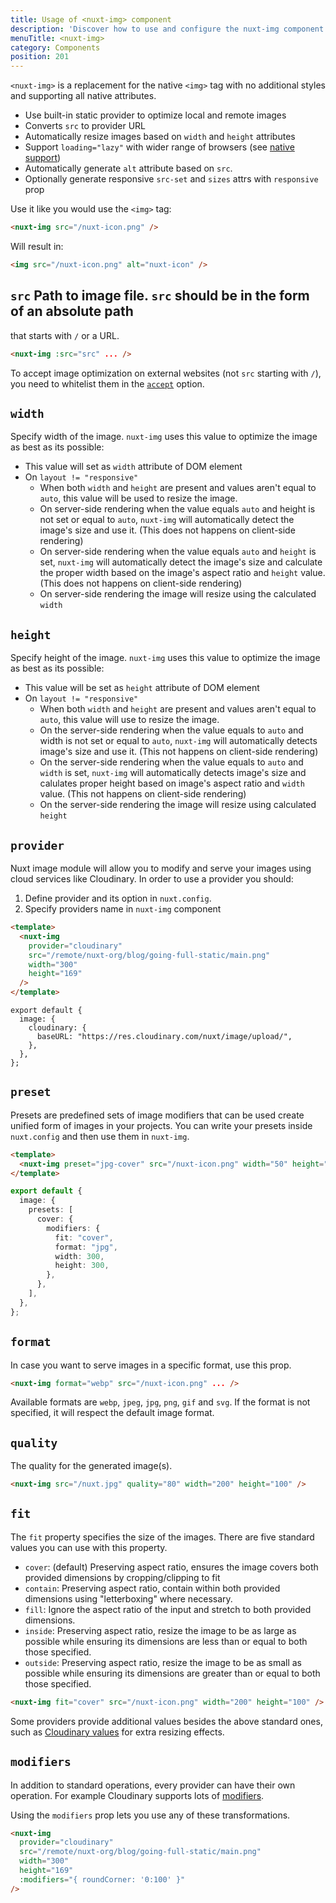 ```yaml
---
title: Usage of <nuxt-img> component
description: 'Discover how to use and configure the nuxt-img component.'
menuTitle: <nuxt-img>
category: Components
position: 201
---
```


`<nuxt-img>` is a replacement for the native `<img>` tag with no additional styles and supporting all native attributes.

- Use built-in static provider to optimize local and remote images
- Converts `src` to provider URL
- Automatically resize images based on `width` and `height` attributes
- Support `loading="lazy"` with wider range of browsers (see [native support](https://caniuse.com/loading-lazy-attr))
- Automatically generate `alt` attribute based on `src`.
- Optionally generate responsive `src-set` and `sizes` attrs with `responsive` prop

Use it like you would use the `<img>` tag:

```html
<nuxt-img src="/nuxt-icon.png" />
```

Will result in:

```html
<img src="/nuxt-icon.png" alt="nuxt-icon" />
```

## `src` Path to image file. `src` should be in the form of an absolute path

that starts with `/` or a URL.

```html
<nuxt-img :src="src" ... />
```

To accept image optimization on external websites (not `src` starting with `/`), you need to whitelist them in the [`accept`](/api/options#accept) option.

## `width`

Specify width of the image.
`nuxt-img` uses this value to optimize the image as best as its possible:

- This value will set as `width` attribute of DOM element
- On `layout != "responsive"`
  - When both `width` and `height` are present and values aren't equal to `auto`, this value will be used to resize the image.
  - On server-side rendering when the value equals `auto` and height is not set or equal to `auto`, `nuxt-img` will automatically detect the image's size and use it. (This does not happens on client-side rendering)
  - On server-side rendering when the value equals `auto` and `height` is set, `nuxt-img` will automatically detect the image's size and calculate the proper width based on the image's aspect ratio and `height` value. (This does not happens on client-side rendering)
  - On server-side rendering the image will resize using the calculated `width`

## `height`

Specify height of the image.
`nuxt-img` uses this value to optimize the image as best as its possible:

- This value will be set as `height` attribute of DOM element
- On `layout != "responsive"`
  - When both `width` and `height` are present and values aren't equal to `auto`, this value will use to resize the image.
  - On the server-side rendering when the value equals to `auto` and width is not set or equal to `auto`, `nuxt-img` will automatically detects image's size and use it. (This not happens on client-side rendering)
  - On the server-side rendering when the value equals to `auto` and `width` is set, `nuxt-img` will automatically detects image's size and calulates proper height based on image's aspect ratio and `width` value. (This not happens on client-side rendering)
  - On the server-side rendering the image will resize using calculated `height`

## `provider`

Nuxt image module will allow you to modify and serve your images using cloud services like Cloudinary. In order to use a provider you should:

1. Define provider and its option in `nuxt.config`.
2. Specify providers name in `nuxt-img` component

<code-group>
  <code-block label="index.vue" active>

```html
<template>
  <nuxt-img
    provider="cloudinary"
    src="/remote/nuxt-org/blog/going-full-static/main.png"
    width="300"
    height="169"
  />
</template>
```

  </code-block>
  <code-block label="nuxt.config.js">

```js{}[nuxt.config.js]
export default {
  image: {
    cloudinary: {
      baseURL: "https://res.cloudinary.com/nuxt/image/upload/",
    },
  },
};
```

  </code-block>
</code-group>

<!-- TODO: multiple providers -->
<!-- TODO: default provider -->

## `preset`

Presets are predefined sets of image modifiers that can be used create unified form of images in your projects. You can write your presets inside `nuxt.config` and then use them in `nuxt-img`.

<code-group>
  <code-block label="index.vue" active>

```html
<template>
  <nuxt-img preset="jpg-cover" src="/nuxt-icon.png" width="50" height="50" />
</template>
```

  </code-block>
  <code-block label="nuxt.config.js">

```ts
export default {
  image: {
    presets: [
      cover: {
        modifiers: {
          fit: "cover",
          format: "jpg",
          width: 300,
          height: 300,
        },
      },
    ],
  },
};
```

  </code-block>
</code-group>

## `format`

In case you want to serve images in a specific format, use this prop.

```html
<nuxt-img format="webp" src="/nuxt-icon.png" ... />
```

Available formats are `webp`, `jpeg`, `jpg`, `png`, `gif` and `svg`. If the format is not specified, it will respect the default image format.

## `quality`

The quality for the generated image(s).

```html
<nuxt-img src="/nuxt.jpg" quality="80" width="200" height="100" />
```

## `fit`

The `fit` property specifies the size of the images.
There are five standard values you can use with this property.

- `cover`: (default) Preserving aspect ratio, ensures the image covers both provided dimensions by cropping/clipping to fit
- `contain`: Preserving aspect ratio, contain within both provided dimensions using "letterboxing" where necessary.
- `fill`: Ignore the aspect ratio of the input and stretch to both provided dimensions.
- `inside`: Preserving aspect ratio, resize the image to be as large as possible while ensuring its dimensions are less than or equal to both those specified.
- `outside`: Preserving aspect ratio, resize the image to be as small as possible while ensuring its dimensions are greater than or equal to both those specified.

```html
<nuxt-img fit="cover" src="/nuxt-icon.png" width="200" height="100" />
```

<alert type="info">

Some providers provide additional values besides the above standard ones, such as [Cloudinary values](/providers/cloudinary#cloudinary-fit-values) for extra resizing effects.

</alert>

## `modifiers`

In addition to standard operations, every provider can have their own operation. For example Cloudinary supports lots of [modifiers](/providers/cloudinary#cloudinary-modifiers).

Using the `modifiers` prop lets you use any of these transformations.

```html
<nuxt-img
  provider="cloudinary"
  src="/remote/nuxt-org/blog/going-full-static/main.png"
  width="300"
  height="169"
  :modifiers="{ roundCorner: '0:100' }"
/>
```
